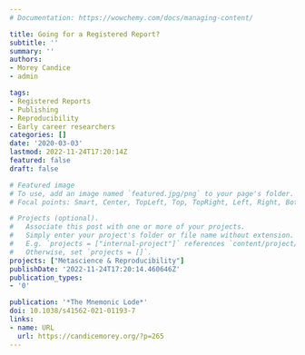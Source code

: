 ```yaml
---
# Documentation: https://wowchemy.com/docs/managing-content/

title: Going for a Registered Report?
subtitle: ''
summary: ''
authors:
- Morey Candice
- admin

tags:
- Registered Reports
- Publishing
- Reproducibility
- Early career researchers
categories: []
date: '2020-03-03'
lastmod: 2022-11-24T17:20:14Z
featured: false
draft: false

# Featured image
# To use, add an image named `featured.jpg/png` to your page's folder.
# Focal points: Smart, Center, TopLeft, Top, TopRight, Left, Right, BottomLeft, Bottom, BottomRight.

# Projects (optional).
#   Associate this post with one or more of your projects.
#   Simply enter your project's folder or file name without extension.
#   E.g. `projects = ["internal-project"]` references `content/project/deep-learning/index.md`.
#   Otherwise, set `projects = []`.
projects: ["Metascience & Reproducibility"]
publishDate: '2022-11-24T17:20:14.460646Z'
publication_types:
- '0'

publication: '*The Mnemonic Lode*'
doi: 10.1038/s41562-021-01193-7
links:
- name: URL
  url: https://candicemorey.org/?p=265
---
```

